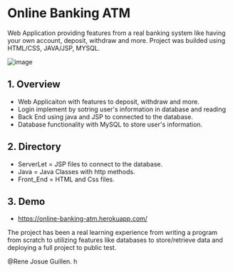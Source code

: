 # Online Banking ATM

Web Application providing features from a real banking system like having your own account, deposit, withdraw and more.
Project was builded using HTML/CSS, JAVA/JSP, MYSQL.

![image](https://user-images.githubusercontent.com/62676755/114428185-7e7ade00-9b81-11eb-8e51-2f5f7771991a.png)

## 1. Overview
* Web Applicaiton with features to deposit, withdraw and more.
* Login implement by sotring user's information in database and reading
* Back End using java and JSP to connected to the database.
* Database functionality with MySQL to store user's information.

## 2. Directory
* ServerLet = JSP files to connect to the database.
* Java = Java Classes with http methods.
* Front_End = HTML and Css files.

## 3. Demo
* https://online-banking-atm.herokuapp.com/

The project has been a real learning experience from writing a program from scratch to utilizing features like databases
to store/retrieve data and deploying a full project to public test.

@Rene Josue Guillen.
h
